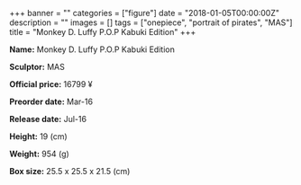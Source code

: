 +++
banner = ""
categories = ["figure"]
date = "2018-01-05T00:00:00Z"
description = ""
images = []
tags = ["onepiece", "portrait of pirates", "MAS"]
title = "Monkey D. Luffy P.O.P Kabuki Edition"
+++

**Name:** Monkey D. Luffy P.O.P Kabuki Edition

**Sculptor:** MAS

**Official price:** 16799 ¥

**Preorder date:** Mar-16

**Release date:** Jul-16

**Height:** 19 (cm)

**Weight:** 954 (g)

**Box size:** 25.5 x 25.5 x 21.5 (cm)
